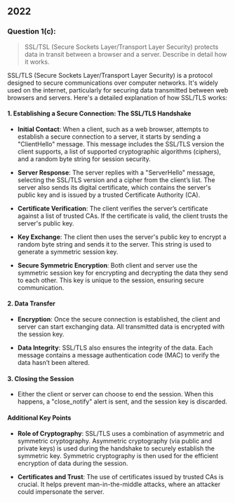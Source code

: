 ## 2022

### Question 1(c):

> SSL/TSL (Secure Sockets Layer/Transport Layer Security) protects data in transit between a browser and a server. Describe in detail how it works.

SSL/TLS (Secure Sockets Layer/Transport Layer Security) is a protocol designed to secure communications over computer networks. It's widely used on the internet, particularly for securing data transmitted between web browsers and servers. Here's a detailed explanation of how SSL/TLS works:

#### 1. Establishing a Secure Connection: The SSL/TLS Handshake

- **Initial Contact**: When a client, such as a web browser, attempts to establish a secure connection to a server, it starts by sending a "ClientHello" message. This message includes the SSL/TLS version the client supports, a list of supported cryptographic algorithms (ciphers), and a random byte string for session security.
    
- **Server Response**: The server replies with a "ServerHello" message, selecting the SSL/TLS version and a cipher from the client’s list. The server also sends its digital certificate, which contains the server's public key and is issued by a trusted Certificate Authority (CA).
    
- **Certificate Verification**: The client verifies the server’s certificate against a list of trusted CAs. If the certificate is valid, the client trusts the server's public key.
    
- **Key Exchange**: The client then uses the server's public key to encrypt a random byte string and sends it to the server. This string is used to generate a symmetric session key.
    
- **Secure Symmetric Encryption**: Both client and server use the symmetric session key for encrypting and decrypting the data they send to each other. This key is unique to the session, ensuring secure communication.
    

#### 2. Data Transfer

- **Encryption**: Once the secure connection is established, the client and server can start exchanging data. All transmitted data is encrypted with the session key.
    
- **Data Integrity**: SSL/TLS also ensures the integrity of the data. Each message contains a message authentication code (MAC) to verify the data hasn’t been altered.
    

#### 3. Closing the Session

- Either the client or server can choose to end the session. When this happens, a "close_notify" alert is sent, and the session key is discarded.

#### Additional Key Points


- **Role of Cryptography**: SSL/TLS uses a combination of asymmetric and symmetric cryptography. Asymmetric cryptography (via public and private keys) is used during the handshake to securely establish the symmetric key. Symmetric cryptography is then used for the efficient encryption of data during the session.
    
- **Certificates and Trust**: The use of certificates issued by trusted CAs is crucial. It helps prevent man-in-the-middle attacks, where an attacker could impersonate the server.
